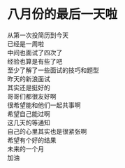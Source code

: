 八月份的最后一天啦
====
从第一次投简历到今天   
已经是一周啦    
中间也面试了四次了   
经验也算是有些了吧   
至少了解了一些面试的技巧和题型    
昨天的新浪面试   
其实还是挺好的   
哥哥们都很友好啊   
很希望能和他们一起共事啊    
希望自己能过啊   
这几天的等通知    
自己的心里其实也是很紧张啊   
希望有个好的结果      
未来的一个月   
加油
